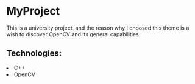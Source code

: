 # MyProject

This is a university project, and the reason why I choosed this theme is a wish to discover OpenCV and its general capabilities.
## Technologies:
<li> C++
<li> OpenCV
